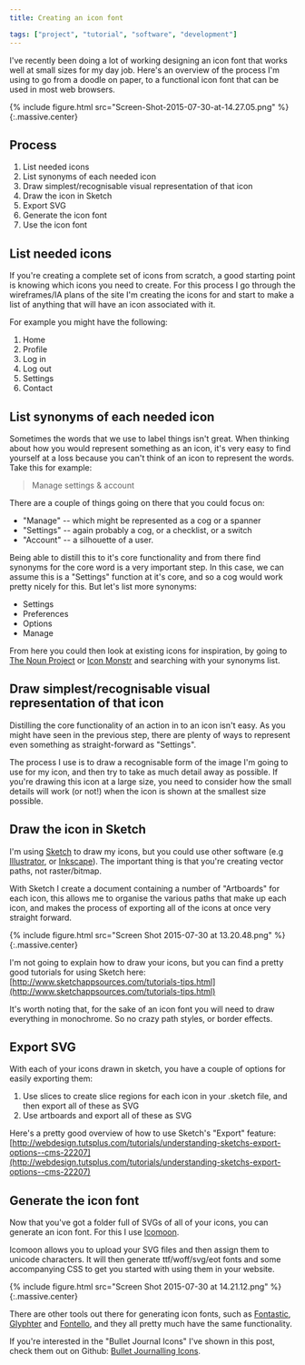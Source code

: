 ```yaml
---
title: Creating an icon font

tags: ["project", "tutorial", "software", "development"]
---
```


I've recently been doing a lot of working designing an icon font that works well at small sizes for my day job. Here's an overview of the process I'm using to go from a doodle on paper, to a functional icon font that can be used in most web browsers.

<!-- more -->

{% include figure.html src="Screen-Shot-2015-07-30-at-14.27.05.png" %}{:.massive.center}

## Process

1. List needed icons
2. List synonyms of each needed icon
3. Draw simplest/recognisable visual representation of that icon
4. Draw the icon in Sketch
5. Export SVG
6. Generate the icon font
7. Use the icon font


## List needed icons

If you're creating a complete set of icons from scratch, a good starting point is knowing which icons you need to create. For this process I go through the wireframes/IA plans of the site I'm creating the icons for and start to make a list of anything that will have an icon associated with it.

For example you might have the following:

1. Home
2. Profile
3. Log in
4. Log out
5. Settings
6. Contact

## List synonyms of each needed icon

Sometimes the words that we use to label things isn't great. When thinking about how you would represent something as an icon, it's very easy to find yourself at a loss because you can't think of an icon to represent the words. Take this for example:

> Manage settings & account

There are a couple of things going on there that you could focus on:

- "Manage" -- which might be represented as a cog or a spanner
- "Settings" -- again probably a cog, or a checklist, or a switch
- "Account" -- a silhouette of a user.

Being able to distill this to it's core functionality and from there find synonyms for the core word is a very important step. In this case, we can assume this is a "Settings" function at it's core, and so a cog would work pretty nicely for this. But let's list more synonyms:

- Settings
- Preferences
- Options
- Manage

From here you could then look at existing icons for inspiration, by going to [The Noun Project](https://thenounproject.com/) or [Icon Monstr](http://iconmonstr.com/) and searching with your synonyms list.

## Draw simplest/recognisable visual representation of that icon

Distilling the core functionality of an action in to an icon isn't easy. As you might have seen in the previous step, there are plenty of ways to represent even something as straight-forward as "Settings".

The process I use is to draw a recognisable form of the image I'm going to use for my icon, and then try to take as much detail away as possible. If you're drawing this icon at a large size, you need to consider how the small details will work (or not!) when the icon is shown at the smallest size possible.

## Draw the icon in Sketch

I'm using [Sketch](http://bohemiancoding.com/sketch/) to draw my icons, but you could use other software (e.g [Illustrator](http://www.adobe.com/products/illustrator.html), or [Inkscape](https://inkscape.org/en/)). The important thing is that you're creating vector paths, not raster/bitmap.

With Sketch I create a document containing a number of "Artboards" for each icon, this allows me to organise the various paths that make up each icon, and makes the process of exporting all of the icons at once very straight forward.

{% include figure.html src="Screen Shot 2015-07-30 at 13.20.48.png" %}{:.massive.center}

I'm not going to explain how to draw your icons, but you can find a pretty good tutorials for using Sketch here: [http://www.sketchappsources.com/tutorials-tips.html](http://www.sketchappsources.com/tutorials-tips.html)

It's worth noting that, for the sake of an icon font you will need to draw everything in monochrome. So no crazy path styles, or border effects.

## Export SVG

With each of your icons drawn in sketch, you have a couple of options for easily exporting them:

1. Use slices to create slice regions for each icon in your .sketch file, and then export all of these as SVG
2. Use artboards and export all of these as SVG

Here's a pretty good overview of how to use Sketch's "Export" feature: [http://webdesign.tutsplus.com/tutorials/understanding-sketchs-export-options--cms-22207](http://webdesign.tutsplus.com/tutorials/understanding-sketchs-export-options--cms-22207)

## Generate the icon font

Now that you've got a folder full of SVGs of all of your icons, you can generate an icon font. For this I use [Icomoon](https://icomoon.io/app/).

Icomoon allows you to upload your SVG files and then assign them to unicode characters. It will then generate ttf/woff/svg/eot fonts and some accompanying CSS to get you started with using them in your website.

{% include figure.html src="Screen Shot 2015-07-30 at 14.21.12.png" %}{:.massive.center}

There are other tools out there for generating icon fonts, such as [Fontastic](http://fontastic.me/), [Glyphter](https://glyphter.com/) and [Fontello](http://fontello.com/), and they all pretty much have the same functionality.

If you're interested in the "Bullet Journal Icons" I've shown in this post, check them out on Github: [Bullet Journalling Icons](https://github.com/omgmog/bullet-journal-icons).
